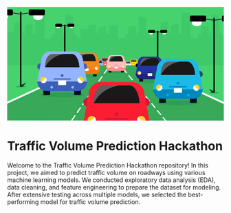 
![Logo](https://github.com/vishawjeetd/Traffic-Volume-Predictor/blob/main/img/traffic.png?raw=true)


# Traffic Volume Prediction Hackathon


Welcome to the Traffic Volume Prediction Hackathon repository! In this project, we aimed to predict traffic volume on roadways using various machine learning models. We conducted exploratory data analysis (EDA), data cleaning, and feature engineering to prepare the dataset for modeling. After extensive testing across multiple models, we selected the best-performing model for traffic volume prediction.

